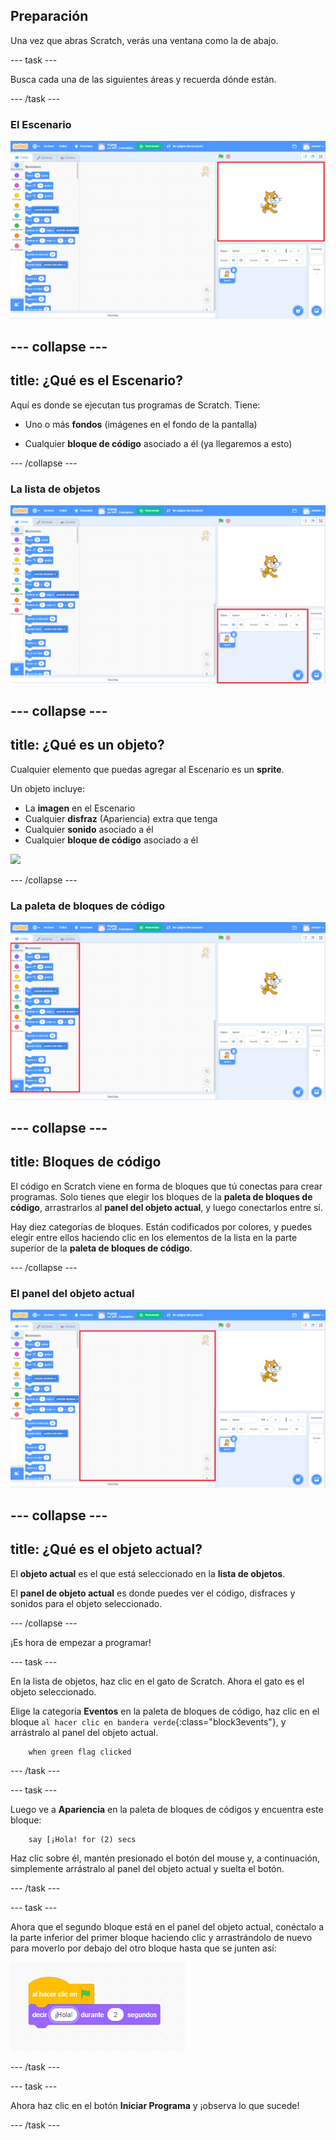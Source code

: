 ## Preparación

Una vez que abras Scratch, verás una ventana como la de abajo.

--- task ---

Busca cada una de las siguientes áreas y recuerda dónde están.

--- /task ---

### El Escenario

![Ventana de scratch con el escenario resaltado](images/hlStage.png)

--- collapse ---
---
title: ¿Qué es el Escenario?
---

Aquí es donde se ejecutan tus programas de Scratch. Tiene:

* Uno o más **fondos** \(imágenes en el fondo de la pantalla\)

* Cualquier **bloque de código** asociado a él \(ya llegaremos a esto\)

--- /collapse ---

### La lista de objetos

![Ventana de Scratch con la lista de objetos resaltada](images/hlSpriteList.png)

--- collapse ---
---
title: ¿Qué es un objeto?
---

Cualquier elemento que puedas agregar al Escenario es un **sprite**.

Un objeto incluye:

* La **imagen** en el Escenario
* Cualquier **disfraz** \(Apariencia\) extra que tenga
* Cualquier **sonido** asociado a él
* Cualquier **bloque de código** asociado a él 

![](images/setup2.png)

--- /collapse ---

### La paleta de bloques de código

![Ventana de Scratch con la paleta de bloques resaltada](images/hlBlocksPalette.png)

--- collapse ---
---
title: Bloques de código
---

El código en Scratch viene en forma de bloques que tú conectas para crear programas. Solo tienes que elegir los bloques de la **paleta de bloques de código**, arrastrarlos al **panel del objeto actual**, y luego conectarlos entre sí.

Hay diez categorías de bloques. Están codificados por colores, y puedes elegir entre ellos haciendo clic en los elementos de la lista en la parte superior de la **paleta de bloques de código**.

--- /collapse ---

### El panel del objeto actual

![Ventana de Scratch con el panel del objeto actual resaltado](images/hlCurrentSpritePanel.png)

--- collapse ---
---
title: ¿Qué es el objeto actual?
---

El **objeto actual** es el que está seleccionado en la **lista de objetos**.

El **panel de objeto actual** es donde puedes ver el código, disfraces y sonidos para el objeto seleccionado.

--- /collapse ---

¡Es hora de empezar a programar!

--- task ---

En la lista de objetos, haz clic en el gato de Scratch. Ahora el gato es el objeto seleccionado.

Elige la categoría **Eventos** en la paleta de bloques de código, haz clic en el bloque `al hacer clic en bandera verde`{:class="block3events"}, y arrástralo al panel del objeto actual.

```blocks3
    when green flag clicked
```

--- /task ---

--- task ---

Luego ve a **Apariencia** en la paleta de bloques de códigos y encuentra este bloque:

```blocks3
    say [¡Hola! for (2) secs
```

Haz clic sobre él, mantén presionado el botón del mouse y, a continuación, simplemente arrástralo al panel del objeto actual y suelta el botón.

--- /task ---

--- task ---

Ahora que el segundo bloque está en el panel del objeto actual, conéctalo a la parte inferior del primer bloque haciendo clic y arrastrándolo de nuevo para moverlo por debajo del otro bloque hasta que se junten así:

![](images/setup3.png)

--- /task ---

--- task ---

Ahora haz clic en el botón **Iniciar Programa** y ¡observa lo que sucede!

--- /task ---